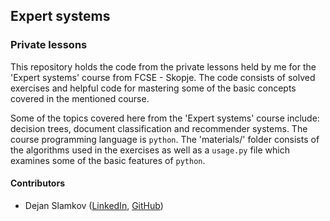 ## Expert systems
### Private lessons

This repository holds the code from the private lessons held by me for the 'Expert systems' course from FCSE - Skopje.
The code consists of solved exercises and helpful code for mastering some of the basic concepts covered in the mentioned course.

Some of the topics covered here from the 'Expert systems' course include: decision trees, document classification and recommender systems. The course programming language
is `python`. The 'materials/' folder consists of the algorithms used in the exercises as well as a `usage.py` file which examines some of the basic features of `python`. 

#### Contributors
- Dejan Slamkov ([LinkedIn](https://www.linkedin.com/in/dejan-slamkov/), [GitHub](https://github.com/SlamkovDejan))
